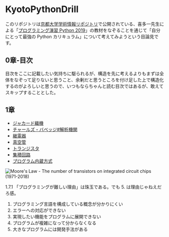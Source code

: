 # KyotoPythonDrill

このリポジトリは[京都大学学術情報リポジトリ](https://repository.kulib.kyoto-u.ac.jp/dspace/)で公開されている、喜多一先生による「[プログラミング演習 Python 2019](https://repository.kulib.kyoto-u.ac.jp/dspace/handle/2433/245698)」の教材をなぞることを通じて「自分にとって最強の Python カリキュラム」について考えてみようという目論見です。

## 0章-目次

目次をここに記載したい気持ちに駆られるが、構造を先に考えるよりもまずは全体をなぞって足りないと思うこと、余剰だと思うところを付け足した上で構造化するのがよろしいと思うので、いつもならちゃんと読む目次ではあるが、敢えてスキップすることとした。

## 1章

* [ジャカード織機](https://ja.wikipedia.org/wiki/%E3%82%B8%E3%83%A3%E3%82%AB%E3%83%BC%E3%83%89%E7%B9%94%E6%A9%9F)
* [チャールズ・バベッジ#解析機関](https://ja.wikipedia.org/wiki/%E3%83%81%E3%83%A3%E3%83%BC%E3%83%AB%E3%82%BA%E3%83%BB%E3%83%90%E3%83%99%E3%83%83%E3%82%B8#%E8%A7%A3%E6%9E%90%E6%A9%9F%E9%96%A2)
* [継電器](https://ja.wikipedia.org/wiki/%E7%B6%99%E9%9B%BB%E5%99%A8)
* [真空管](https://ja.wikipedia.org/wiki/%E7%9C%9F%E7%A9%BA%E7%AE%A1)
* [トランジスタ](https://ja.wikipedia.org/wiki/%E3%83%88%E3%83%A9%E3%83%B3%E3%82%B8%E3%82%B9%E3%82%BF)
* [集積回路](https://ja.wikipedia.org/wiki/%E9%9B%86%E7%A9%8D%E5%9B%9E%E8%B7%AF)
* [プログラム内蔵方式](https://ja.wikipedia.org/wiki/%E3%83%97%E3%83%AD%E3%82%B0%E3%83%A9%E3%83%A0%E5%86%85%E8%94%B5%E6%96%B9%E5%BC%8F)

![Moore's Law - The number of transistors on integrated circuit chips (1971-2018)](https://en.wikipedia.org/wiki/Transistor_count#/media/File:Moore's_Law_Transistor_Count_1971-2018.png)

1.7.1 「プログラミングが難しい理由」は珠玉である。でも 5. は理由じゃねえだろ感。
1. プログラミング言語を構成している概念が分かりにくい
1. エラーへの対応ができない
1. 実現したい機能をプログラムに展開できない
1. プログラムが複雑になって分からなくなる
1. 大きなプログラムには開発手法がある